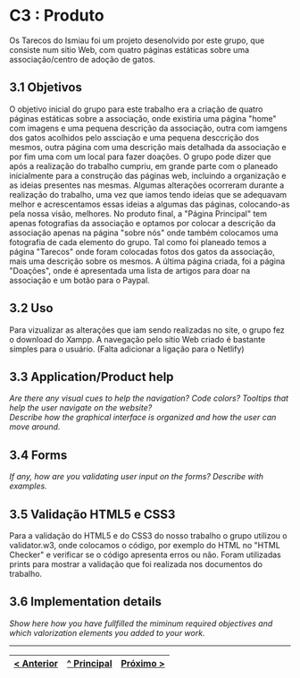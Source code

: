 # C3 : Produto

Os Tarecos do Ismiau foi um projeto desenolvido por este grupo, que consiste num sitio Web, com quatro páginas estáticas sobre uma associação/centro de adoção de gatos. 

## 3.1 Objetivos

O objetivo inicial do grupo para este trabalho era a criação de quatro páginas estáticas sobre a associação, onde existiria uma página "home" com imagens e uma pequena descrição da associação, outra com iamgens dos gatos acolhidos pelo assciação e uma pequena desccrição dos mesmos, outra página com uma descrição mais detalhada da associação e por fim uma com um local para fazer doações.
O grupo pode dizer que após a realização do trabalho cumpriu, em grande parte com o planeado inicialmente para a construção das páginas web, incluindo a organização e as ideias presentes nas mesmas. Algumas alterações ocorreram durante a realização do trabalho, uma vez que iamos tendo ideias que se adequavam melhor e acrescentamos essas ideias a algumas das páginas, colocando-as pela nossa visão, melhores. 
No produto final, a "Página Principal" tem apenas fotografias da associação e optamos por colocar a descrição da associação apenas na página "sobre nós" onde também colocamos uma fotografia de cada elemento do grupo. Tal como foi planeado temos a página "Tarecos" onde foram colocadas fotos dos gatos da associação, mais uma descrição sobre os mesmos. A última página criada, foi a página "Doações", onde é apresentada uma lista de artigos para doar na associação e um botão para o Paypal. 

## 3.2 Uso

Para vizualizar as alterações que iam sendo realizadas no site, o grupo fez o download do Xampp. 
A navegação pelo sítio Web criado é bastante simples para o usuário. 
(Falta adicionar a ligação para o Netlify)

## 3.3 Application/Product help

_Are there any visual cues to help the navigation? Code colors? Tooltips that help the user navigate on the website?_  
_Describe how the graphical interface is organized and how the user can move around._

## 3.4 Forms

_If any, how are you validating user input on the forms?_
_Describe with examples._

## 3.5 Validação HTML5 e CSS3

Para a validação do HTML5 e do CSS3 do nosso trabalho o grupo utilizou o validator.w3, onde colocamos o código, por exemplo do HTML no "HTML Checker" e verificar se o código apresenta erros ou não. Foram utilizadas prints para mostrar a validação que foi realizada nos documentos do trabalho.



## 3.6 Implementation details

_Show here how you have fullfilled the miminum required objectives and which valorization elements you added to your work._


---
[< Anterior](c2.md) | [^ Principal](../../../) | [Próximo >](c4.md)
:--- | :---: | ---: 